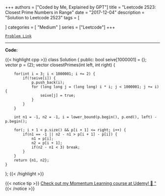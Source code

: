 
+++
authors = ["Coded by Me, Explained by GPT"]
title = "Leetcode 2523: Closest Prime Numbers in Range"
date = "2017-12-04"
description = "Solution to Leetcode 2523"
tags = [
    
]
categories = [
    "Medium"
]
series = ["Leetcode"]
+++



[`Problem Link`](https://leetcode.com/problems/closest-prime-numbers-in-range/description/)

---

**Code:**

{{< highlight cpp >}}
class Solution {
public:
    bool seive[1000001] = {};
    vector<int> p = {2};
    vector<int> closestPrimes(int left, int right) {
        
        for(int i = 3; i < 1000001; i += 2) {
            if(!seive[i]) {
                p.push_back(i);
                for (long long j = (long long) i * i; j < 1000001; j += i) {
                    seive[j] = true;
                }
            }
        }
        
        int n1 = -1, n2 = -1, i = lower_bound(p.begin(), p.end(), left) - p.begin();
        
        for(; i + 1 < p.size() && p[i + 1] <= right; i++) {
            if(n1 == -1 || n2 - n1 > p[i + 1] - p[i]) {
                n1 = p[i];
                n2 = p[i + 1];
                if(n2 - n1 < 3) break;
            }
        }
        return {n1, n2};
    }
};
{{< /highlight >}}



{{< notice tip >}}
[Check out my Momentum Learning course at Udemy! 🚀 "](https://www.udemy.com/course/blind-75-the-data-structures-and-algorithms-essentials/)
{{< /notice >}}

